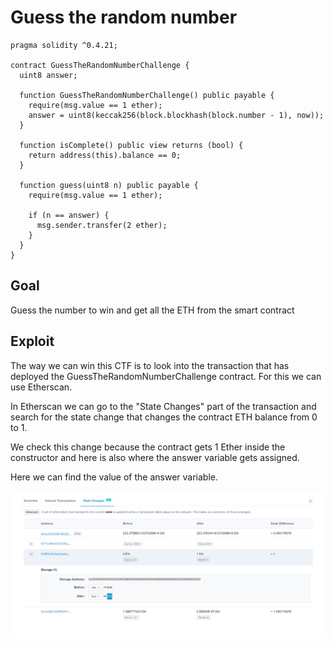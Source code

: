 # Guess the random number

```
pragma solidity ^0.4.21;

contract GuessTheRandomNumberChallenge {
  uint8 answer;

  function GuessTheRandomNumberChallenge() public payable {
    require(msg.value == 1 ether);
    answer = uint8(keccak256(block.blockhash(block.number - 1), now));
  }

  function isComplete() public view returns (bool) {
    return address(this).balance == 0;
  }

  function guess(uint8 n) public payable {
    require(msg.value == 1 ether);

    if (n == answer) {
      msg.sender.transfer(2 ether);
    }
  }
}
```

## Goal

Guess the number to win and get all the ETH from the smart contract

## Exploit

The way we can win this CTF is to look into the transaction that has deployed the GuessTheRandomNumberChallenge contract. For this we can use Etherscan.

In Etherscan we can go to the "State Changes" part of the transaction and search for the state change that changes the contract ETH balance from 0 to 1.

We check this change because the contract gets 1 Ether inside the constructor and here is also where the answer variable gets assigned.

Here we can find the value of the answer variable.

![etherscan.JPG](../img/etherscan.JPG)




